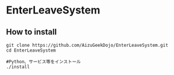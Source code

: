 # EnterLeaveSystem

## How to install
``` shell
git clone https://github.com/AizuGeekDojo/EnterLeaveSystem.git
cd EnterLeaveSystem

#Python、サービス等をインストール
./install

```
